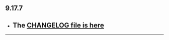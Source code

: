 ## 9.17.7

- ## The [CHANGELOG file is here](https://flutter-sound.canardoux.xyz/changelog.html)

-----------------------------------------------------------------------------------------------------------------------------------
